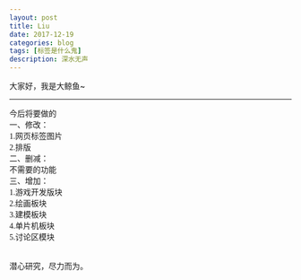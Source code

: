 ```yaml
---
layout: post
title: Liu
date: 2017-12-19
categories: blog
tags: [标签是什么鬼]
description: 深水无声
---
```


大家好，我是大鲸鱼~

-------------------
<div style="box-sizing: border-box;"><div style="box-sizing: border-box;"><font face="宋体" style="box-sizing: border-box;"><span style="box-sizing: border-box; font-size: 14px;">今后将要做的</span></font></div><div style="box-sizing: border-box;"><font face="宋体" style="box-sizing: border-box;"><span style="box-sizing: border-box; font-size: 14px;">一、修改：</span></font></div><div style="box-sizing: border-box;"><font face="宋体" style="box-sizing: border-box;"><span style="box-sizing: border-box; font-size: 14px;">1.网页标签图片</span></font></div><div style="box-sizing: border-box;"><font face="宋体" style="box-sizing: border-box;"><span style="box-sizing: border-box; font-size: 14px;">2.排版</span></font></div><div style="box-sizing: border-box;"><font face="宋体" style="box-sizing: border-box;"><span style="box-sizing: border-box; font-size: 14px;">二、删减：</span></font></div><div style="box-sizing: border-box;"><font face="宋体" style="box-sizing: border-box;"><span style="box-sizing: border-box; font-size: 14px;">不需要的功能</span></font></div><div style="box-sizing: border-box;"><font face="宋体" style="box-sizing: border-box;"><span style="box-sizing: border-box; font-size: 14px;">三、增加：</span></font></div><div style="box-sizing: border-box;"><font face="宋体" style="box-sizing: border-box;"><span style="box-sizing: border-box; font-size: 14px;">1.游戏开发版块</span></font></div><div style="box-sizing: border-box;"><span style="box-sizing: border-box; font-size: 14px; font-family: 宋体;">2.绘画板块</span></div><div style="box-sizing: border-box;"><font face="宋体" style="box-sizing: border-box;"><span style="box-sizing: border-box; font-size: 14px;">3.建模板块</span></font></div><div style="box-sizing: border-box;"><font face="宋体" style="box-sizing: border-box;"><span style="box-sizing: border-box; font-size: 14px;">4.单片机板块</span></font></div><div style="box-sizing: border-box;"><font face="宋体" style="box-sizing: border-box;"><span style="box-sizing: border-box; font-size: 14px;">5.讨论区模块</span></font></div><div style="box-sizing: border-box;"><font face="宋体" style="box-sizing: border-box;"><span style="box-sizing: border-box; font-size: 14px;"><br style="box-sizing: border-box;"></span></font></div><div style="box-sizing: border-box;"><font face="宋体" style="box-sizing: border-box;"><span style="box-sizing: border-box; font-size: 14px;"><br style="box-sizing: border-box;"></span></font></div><div style="box-sizing: border-box;"><font face="宋体" style="box-sizing: border-box;"><span style="box-sizing: border-box; font-size: 14px;">潜心研究，尽力而为。</span></font></div></div>











